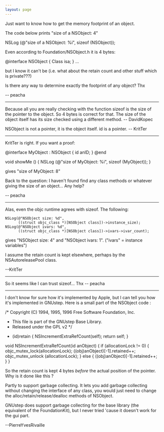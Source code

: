 ```yaml
---
layout: page
---
```




Just want to know how to get the memory footprint of an object.

The code below prints "size of a NSObject: 4"
    
NSLog (@"size of a NSObject: %i", sizeof (NSObject));


Even according to Foundation/NSObject.h it is 4 bytes:

    
@interface NSObject
{
	Class isa;
}
...


but I know it can't be (i.e. what about the retain count and other stuff which is private???)

Is there any way to determine exactly the footprint of any object? Thx

-- peacha

----

Because all you are really checking with the function sizeof is the size of the pointer to the object.  So 4 bytes is correct for that.  The size of the object itself has its size checked using a different method.  -- DavidKopec

NSObject is not a pointer, it is the object itself. id is a pointer. -- KritTer

----

KritTer is right. If you want a proof:

    

@interface MyObject : NSObject
{
	id anID;
}
@end

void showMe ()
{
	NSLog (@"size of MyObject: %i", sizeof (MyObject));
}



gives "size of MyObject: 8"

Back to the question: I haven't found find any class methods or whatever giving the size of an object... Any help?

-- peacha

----

Alas, even the objc runtime agrees with sizeof. The following:

    
    NSLog(@"NSObject size: %d",
          ((struct objc_class *)[NSObject class])->instance_size);
    NSLog(@"NSObject ivars: %d",
          ((struct objc_class *)[NSObject class])->ivars->ivar_count);


gives "NSObject size: 4" and "NSObject ivars: 1". ("ivars" = instance variables")

I assume the retain count is kept elsewhere, perhaps by the NSAutoreleasePool class.

--KritTer

----

So it seems like I can trust sizeof...
Thx -- peacha

----

I don't know for sure how it's implemented by Apple, but I can tell you how it's implemented in GNUstep. Here is a small part of the NSObject code :

    
/*    Copyright (C) 1994, 1995, 1996 Free Software Foundation, Inc.
 *    This file is part of the GNUstep Base Library.
 *    Released under the GPL v2
 */
- (id)retain
{
  NSIncrementExtraRefCount(self);
  return self;
}

void
NSIncrementExtraRefCount(id anObject)
{
  if (allocationLock != 0)
    {
      objc_mutex_lock(allocationLock);
      ((obj)anObject)[-1].retained++;
      objc_mutex_unlock (allocationLock);
    }
  else
    {
      ((obj)anObject)[-1].retained++;
    }
}


So the retain count is kept 4 bytes *before* the actual position of the 
pointer. Why is it done like this ?

Partly to support garbage collecting. It lets you add garbage collecting without changing the interface of any class, you would just need to change the alloc/retain/release/dealloc methods of NSObject.

GNUstep does support garbage collecting for the base library (the equivalent of
the FoundationKit), but I never tried 'cause it doesn't work for the gui part.

--PierreYvesRivaille
